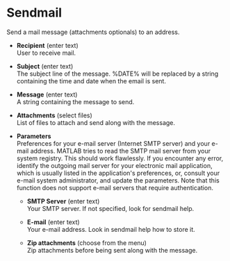 # Sendmail  
Send a mail message (attachments optionals) to an address.

* **Recipient** (enter text)  
User to receive mail.

* **Subject** (enter text)  
The subject line of the message. %DATE% will be replaced by a string containing the time and date when the email is sent.

* **Message** (enter text)  
A string containing the message to send.

* **Attachments** (select files)  
List of files to attach and send along with the message.

* **Parameters**   
Preferences for your e-mail server (Internet SMTP server) and your e-mail address. MATLAB tries to read the SMTP mail server from your system registry. This should work flawlessly. If you encounter any error, identify the outgoing mail server for your electronic mail application, which is usually listed in the application's preferences, or, consult your e-mail system administrator, and update the parameters. Note that this function does not support e-mail servers that require authentication.

    * **SMTP Server** (enter text)  
    Your SMTP server. If not specified, look for sendmail help.

    * **E-mail** (enter text)  
    Your e-mail address. Look in sendmail help how to store it.

    * **Zip attachments** (choose from the menu)  
    Zip attachments before being sent along with the message.
